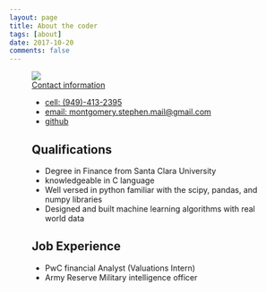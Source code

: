 ```yaml
---
layout: page
title: About the coder
tags: [about]
date: 2017-10-20
comments: false
---
```


<figure>
	<a href="https://www.linkedin.com/in/stephenamontgomery/"><img src="https://www.flickr.com/photos/153167730@N02/38039305302/in/dateposted-public/"></a>
	<figcaption><a href="https://www.linkedin.com/in/stephenamontgomery/" title="a picture of me</a>.</figcaption>
</figure>

<center>Hello my name is Stephen Montgomery and I am the creator of simplified. I am a data enthusiast with a passion for data exploration. On this website you can see some of the data science and machine learning projects I have created. The data I used in the projects comes from real sources such as Kaggle. Currently I am looking for a job in the data science or tech field. If you like what I have created and want to chat my contact information is below. </center>

## Contact information
* cell: (949)-413-2395
* email: montgomery.stephen.mail@gmail.com
* <a href="https://github.com/Montgomery-Data-Science"><b></b>github</a>

## Qualifications
* Degree in Finance from Santa Clara University
* knowledgeable in C language
* Well versed in python familiar with the scipy, pandas, and numpy libraries
* Designed and built machine learning algorithms with real world data

## Job Experience
* PwC financial Analyst (Valuations Intern)
* Army Reserve Military intelligence officer
